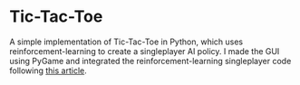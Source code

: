 # Tic-Tac-Toe

A simple implementation of Tic-Tac-Toe in Python, which uses reinforcement-learning to create a singleplayer AI policy. I made the GUI using PyGame and integrated the reinforcement-learning singleplayer code following [this article](https://towardsdatascience.com/reinforcement-learning-implement-tictactoe-189582bea542).
